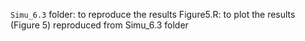 `Simu_6.3` folder: to reproduce the results
Figure5.R: to plot the results (Figure 5) reproduced from Simu_6.3 folder
